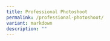 ```yaml
---
title: Professional Photoshoot
permalink: /professional-photoshoot/
variant: markdown
description: ""
---
```

